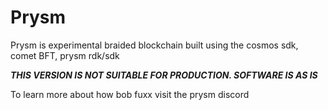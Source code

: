 # Prysm
Prysm is experimental braided blockchain built using the cosmos sdk, comet BFT, prysm rdk/sdk

***THIS VERSION IS NOT SUITABLE FOR PRODUCTION. SOFTWARE IS AS IS***




To learn more about how bob fuxx visit the prysm discord

